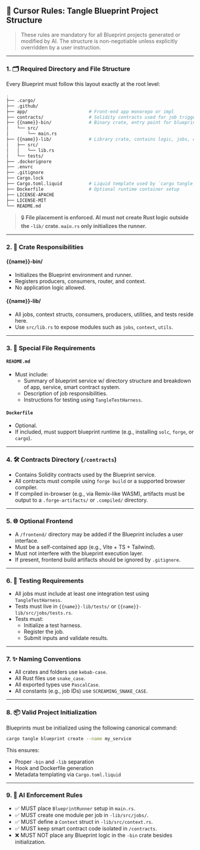 ## 🧭 Cursor Rules: Tangle Blueprint Project Structure

> These rules are mandatory for all Blueprint projects generated or modified by AI. The structure is non-negotiable unless explicitly overridden by a user instruction.

---

### 1. 🗂 Required Directory and File Structure

Every Blueprint must follow this layout exactly at the root level:

```bash
.
├── .cargo/
├── .github/
├── app/                       # Front-end app monorepo or impl
├── contracts/                 # Solidity contracts used for job triggers or verification
├── {{name}}-bin/              # Binary crate, entry point for blueprint execution
│   └── src/
│       └── main.rs
├── {{name}}-lib/              # Library crate, contains logic, jobs, context, tests
│   ├── src/
│   │   └── lib.rs
│   └── tests/
├── .dockerignore
├── .envrc
├── .gitignore
├── Cargo.lock
├── Cargo.toml.liquid          # Liquid template used by `cargo tangle`
├── Dockerfile                 # Optional runtime container setup
├── LICENSE-APACHE
├── LICENSE-MIT
└── README.md
```

> 🔒 **File placement is enforced. AI must not create Rust logic outside the `-lib/` crate. `main.rs` only initializes the runner.**

---

### 2. 🧰 Crate Responsibilities

#### {{name}}-bin/
- Initializes the Blueprint environment and runner.
- Registers producers, consumers, router, and context.
- No application logic allowed.

#### {{name}}-lib/
- All jobs, context structs, consumers, producers, utilities, and tests reside here.
- Use `src/lib.rs` to expose modules such as `jobs`, `context`, `utils`.

---

### 3. 📄 Special File Requirements

#### `README.md`
- Must include:
  - Summary of blueprint service w/ directory structure and breakdown of app, service, smart contract system.
  - Description of job responsibilities.
  - Instructions for testing using `TangleTestHarness`.

#### `Dockerfile`
- Optional.
- If included, must support blueprint runtime (e.g., installing `solc`, `forge`, or `cargo`).

---

### 4. 🛠 Contracts Directory (`/contracts`)
- Contains Solidity contracts used by the Blueprint service.
- All contracts must compile using `forge build` or a supported browser compiler.
- If compiled in-browser (e.g., via Remix-like WASM), artifacts must be output to a `.forge-artifacts/` or `.compiled/` directory.

---

### 5. 🌐 Optional Frontend

- A `/frontend/` directory may be added if the Blueprint includes a user interface.
- Must be a self-contained app (e.g., Vite + TS + Tailwind).
- Must not interfere with the blueprint execution layer.
- If present, frontend build artifacts should be ignored by `.gitignore`.

---

### 6. 🧪 Testing Requirements

- All jobs must include at least one integration test using `TangleTestHarness`.
- Tests must live in `{{name}}-lib/tests/` or `{{name}}-lib/src/jobs/tests.rs`.
- Tests must:
  - Initialize a test harness.
  - Register the job.
  - Submit inputs and validate results.

---

### 7. ✨ Naming Conventions

- All crates and folders use `kebab-case`.
- All Rust files use `snake_case`.
- All exported types use `PascalCase`.
- All constants (e.g., job IDs) use `SCREAMING_SNAKE_CASE`.

---

### 8. 📦 Valid Project Initialization

Blueprints must be initialized using the following canonical command:

```bash
cargo tangle blueprint create --name my_service
```

This ensures:
- Proper `-bin` and `-lib` separation
- Hook and Dockerfile generation
- Metadata templating via `Cargo.toml.liquid`

---

### 9. 🧠 AI Enforcement Rules

- ✅ MUST place `BlueprintRunner` setup in `main.rs`.
- ✅ MUST create one module per job in `-lib/src/jobs/`.
- ✅ MUST define a `Context` struct in `-lib/src/context.rs`.
- ✅ MUST keep smart contract code isolated in `/contracts`.
- ❌ MUST NOT place any Blueprint logic in the `-bin` crate besides initialization.
